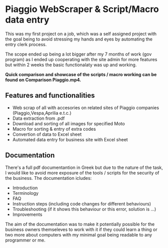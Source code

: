 # Piaggio WebScraper & Script/Macro data entry

This was my first project on a job, which was a self assigned project with the goal being to avoid stressing my hands and eyes by automating the entry clerk process.

The scope ended up being a lot bigger after my 7 months of work (gov program) as I ended up cooperating with the site admin for more features but within 2 weeks the basic functionalaty was up and working.

**Quick comparison and showcase of the scripts / macro working can be found on Comparison Piaggio.mp4.**

## Features and functionalities

* Web scrap of all with accesories on related sites of Piaggio companies (Piaggio,Vespa,Aprilia e.t.c.)
* Data extraction from .pdf
* Download and sorting of all images for specified Moto
* Macro for sorting & entry of extra codes
* Convertion of data to Excel sheet
* Automated data entry for business site with Excel sheet

## Documentation

There's a full pdf documentantion in Greek but due to the nature of the task, I would like to avoid more exposure of the tools / scripts for the security of the business.
The documentation icludes:

* Introduction
* Terminology
* FAQ
* Instruction steps (including code changes for different behaviours)
* Troubleshooting (if it shows this behaviour or this error, solution is ...)
* Improvements

The aim of the documentation was to make it potentially possible for the business owners themseleves to work with it if they could learn a thing or two more about computers with my minimal goal being readable to any programmer or me.

